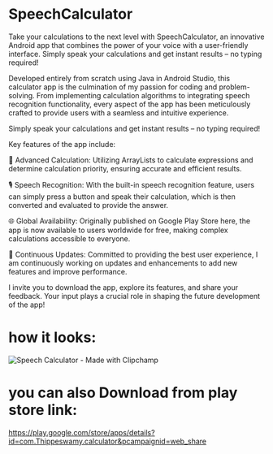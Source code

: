 # SpeechCalculator
Take your calculations to the next level with SpeechCalculator, an innovative Android app that combines the power of your voice with a user-friendly interface. Simply speak your calculations and get instant results – no typing required!


Developed entirely from scratch using Java in Android Studio, this calculator app is the culmination of my passion for coding and problem-solving. From implementing calculation algorithms to integrating speech recognition functionality, every aspect of the app has been meticulously crafted to provide users with a seamless and intuitive experience.

Simply speak your calculations and get instant results – no typing required!

Key features of the app include:

🔢 Advanced Calculation: Utilizing ArrayLists to calculate expressions and determine calculation priority, ensuring accurate and efficient results.

🎙️ Speech Recognition: With the built-in speech recognition feature, users can simply press a button and speak their calculation, which is then converted and evaluated to provide the answer.

🌐 Global Availability: Originally published on Google Play Store here, the app is now available to users worldwide for free, making complex calculations accessible to everyone.

🔄 Continuous Updates: Committed to providing the best user experience, I am continuously working on updates and enhancements to add new features and improve performance.

I invite you to download the app, explore its features, and share your feedback. Your input plays a crucial role in shaping the future development of the app!

# how it looks:
![Speech Calculator - Made with Clipchamp](https://github.com/thippeswammy/SpeechCalculator/assets/73697198/0030fa19-0252-4b09-a098-6440351012de)

# you can also Download from play store link: 
  https://play.google.com/store/apps/details?id=com.Thippeswamy.calculator&pcampaignid=web_share
